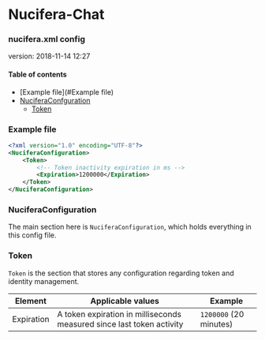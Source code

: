 # Nucifera-Chat
### nucifera.xml config
version: 2018-11-14 12:27


#### Table of contents
* [Example file](#Example file)
* [NuciferaConfguration](#NuciferaConfiguration)
  * [Token](#Token)

### Example file
```xml
<?xml version="1.0" encoding="UTF-8"?>
<NuciferaConfiguration>
    <Token>
        <!-- Token inactivity expiration in ms -->
        <Expiration>1200000</Expiration>
    </Token>
</NuciferaConfiguration>
```

### NuciferaConfiguration
The main section here is `NuciferaConfiguration`, which holds everything in this config file.

### Token
`Token` is the section that stores any configuration regarding token and identity management.

| Element    | Applicable values | Example |
| ---------- | ----------------- | ------- |
| Expiration | A token expiration in milliseconds measured since last token activity | `1200000` (20 minutes) |
